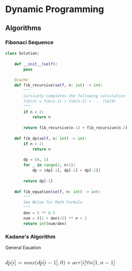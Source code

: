 # Dynamic Programming

## Algorithms

### Fibonaci Sequence

```python
class Solution:

    def __init__(self):
        pass
    
    @cache
    def fib_recursive(self, n: int) -> int:
        """
        Cursively completes the following calculation
        fib(n) = fib(n-1) + fib(n-2) + ... fib(0)
        """
        if n < 2:
            return n
        
        return fib_recursive(n-1) + fib_recursive(n-2)
    
    def fib_dp(self, n: int) -> int:
        if n < 2:
            return n
        
        dp = (0, 1)
        for _ in range(2, n+1):
            dp = (dp[-1], dp[-1] + dp[-2])
        
        return dp[-1]
    
    def fib_equation(self, n: int) -> int:
        """
        See Below for Math Formula
        """
        den = 5 ** 0.5
        num = ((1 + den)/2) ** n + 1
        return int(num/den)
```

### Kadane's Algorithm

General Eauation
<br></br>

![Kadane's Algorithm](./assets/KadanesAlgo1.png)
